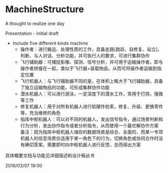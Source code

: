 # MachineStructure
A thought to realize one day

Presentation - Initial draft

* Include five different kinds machine
  * 操作者：进行搬运、处理性质的工作，具备走路[跳跃、自修复、站立]，判断、与人对话、分析功能，并可执行人的要求，可进行集群协作
  * 飞行辅助器：可捕捉影像、探测、信号分析，并可用于运输操作者，即与操作者拼接在一起，类似于飞行器+装载物品，从而可将操作者运输到指定位置
  *  飞行机器人：与飞行辅助器不同的是，在体积上略大于飞行辅助器，具备了独立运输物品的功能，可形成集群协作功能
  *  潜水机器人：可以进行游泳，一定深度下的潜水工作，常用于打捞，搜救等工作
  *  修复机器人：用于对所有机器人进行软硬件检索，修复、升级、更换零件等，充当维修的角色
  *  指挥中枢机器人：可以对不同的机器人，发出信号指令，通过场景判断和行为分析，发出协作指令或者分析指令，从而使用一个最优解协作方案<br/>
  备注：因为指挥中枢机器人储存的数据场景是综合、全面的，而某一专项机器人的信息场景仅适用于某一角色下的行为，切换角色或协同合作时没有确切答案，需要即时向中枢机器人进行反馈，总而得出方案
  
具体概要文档与功能见详细描述和设计稿丛书

2016/03/07   19:00
